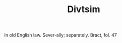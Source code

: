 ---
title: Divtsim
letter: D
permalink: "/definitions/bld-divtsim.html"
body: In old English law. Sever-ally; separately. Bract, fol. 47
published_at: '2018-07-07'
source: Black's Law Dictionary 2nd Ed (1910)
layout: post
---